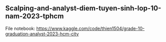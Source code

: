 ## Scalping-and-analyst-diem-tuyen-sinh-lop-10-nam-2023-tphcm

File notebook: https://www.kaggle.com/code/thien1504/grade-10-graduation-analyst-2023-hcm-city

